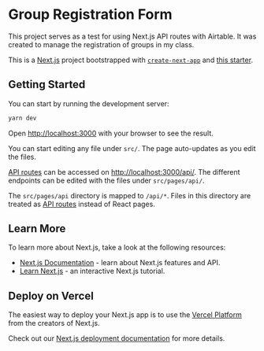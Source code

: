 # Group Registration Form

This project serves as a test for using Next.js API routes with Airtable. It was created to manage the registration of groups in my class.

This is a [Next.js](https://nextjs.org/) project bootstrapped with [`create-next-app`](https://github.com/vercel/next.js/tree/canary/packages/create-next-app) and [this starter](https://github.com/dalbitresb12/next-typescript-tailwind-starter).

## Getting Started

You can start by running the development server:

```bash
yarn dev
```

Open [http://localhost:3000](http://localhost:3000) with your browser to see the result.

You can start editing any file under `src/`. The page auto-updates as you edit the files.

[API routes](https://nextjs.org/docs/api-routes/introduction) can be accessed on [http://localhost:3000/api/](http://localhost:3000/api/). The different endpoints can be edited with the files under `src/pages/api/`.

The `src/pages/api` directory is mapped to `/api/*`. Files in this directory are treated as [API routes](https://nextjs.org/docs/api-routes/introduction) instead of React pages.

## Learn More

To learn more about Next.js, take a look at the following resources:

- [Next.js Documentation](https://nextjs.org/docs) - learn about Next.js features and API.
- [Learn Next.js](https://nextjs.org/learn) - an interactive Next.js tutorial.

## Deploy on Vercel

The easiest way to deploy your Next.js app is to use the [Vercel Platform](https://vercel.com/new) from the creators of Next.js.

Check out our [Next.js deployment documentation](https://nextjs.org/docs/deployment) for more details.
